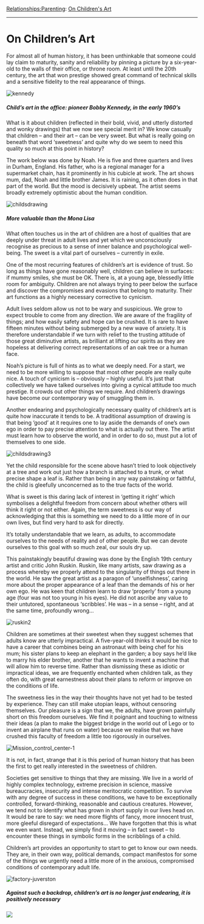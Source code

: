 [Relationships:](https://www.theschooloflife.com/thebookoflife/category/relationships/)[Parenting](https://www.theschooloflife.com/thebookoflife/category/relationships/parenting/): [On Children's Art](https://www.theschooloflife.com/thebookoflife/the-most-valuable-piece-of-art-in-your-world/)

* * *

# On Children’s Art

For almost all of human history, it has been unthinkable that someone could lay claim to maturity, sanity and reliability by pinning a picture by a six-year-old to the walls of their office, or throne room. At least until the 20th century, the art that won prestige showed great command of technical skills and a sensitive fidelity to the real appearance of things.

![kennedy](https://www.theschooloflife.com/thebookoflife/wp-content/uploads/2014/09/kennedy.jpg)

##### Child’s art in the office: pioneer Bobby Kennedy, in the early 1960’s

What is it about children (reflected in their bold, vivid, and utterly distorted and wonky drawings) that we now see special merit in? We know casually that children – and their art – can be very sweet. But what is really going on beneath that word ‘sweetness’ and quite why do we seem to need this quality so much at this point in history?

The work below was done by Noah. He is five and three quarters and lives in Durham, England. His father, who is a regional manager for a supermarket chain, has it prominently in his cubicle at work. The art shows mum, dad, Noah and little brother James. It is raining, as it often does in that part of the world. But the mood is decisively upbeat. The artist seems broadly extremely optimistic about the human condition.

![childsdrawing](https://www.theschooloflife.com/thebookoflife/wp-content/uploads/2014/09/childsdrawing.jpg)

##### More valuable than the Mona Lisa

What often touches us in the art of children are a host of qualities that are deeply under threat in adult lives and yet which we unconsciously recognise as precious to a sense of inner balance and psychological well-being. The sweet is a vital part of ourselves – currently in exile.

One of the most recurring features of children’s art is evidence of trust. So long as things have gone reasonably well, children can believe in surfaces: if mummy smiles, she must be OK. There is, at a young age, blessedly little room for ambiguity. Children are not always trying to peer below the surface and discover the compromises and evasions that belong to maturity. Their art functions as a highly necessary corrective to cynicism.

Adult lives seldom allow us not to be wary and suspicious. We grow to expect trouble to come from any direction. We are aware of the fragility of things; and how easily safety and hope can be crushed. It is rare to have fifteen minutes without being submerged by a new wave of anxiety. It is therefore understandable if we turn with relief to the trusting attitude of those great diminutive artists, as brilliant at lifting our spirits as they are hopeless at delivering correct representations of an oak tree or a human face.

Noah’s picture is full of hints as to what we deeply need. For a start, we need to be more willing to suppose that most other people are really quite nice. A touch of cynicism is – obviously – highly useful. It’s just that collectively we have talked ourselves into giving a cynical attitude too much prestige. It crowds out other things we require. And children’s drawings have become our contemporary way of smuggling them in.

Another endearing and psychologically necessary quality of children’s art is quite how inaccurate it tends to be. A traditional assumption of drawing is that being ‘good’ at it requires one to lay aside the demands of one’s own ego in order to pay precise attention to what is actually out there. The artist must learn how to observe the world, and in order to do so, must put a lot of themselves to one side.

![childsdrawing3](https://www.theschooloflife.com/thebookoflife/wp-content/uploads/2014/09/childsdrawing3.jpg)

Yet the child responsible for the scene above hasn’t tried to look objectively at a tree and work out just how a branch is attached to a trunk, or what precise shape a leaf is. Rather than being in any way painstaking or faithful, the child is gleefully unconcerned as to the true facts of the world.

What is sweet is this daring lack of interest in ‘getting it right’ which symbolises a delightful freedom from concern about whether others will think it right or not either. Again, the term sweetness is our way of acknowledging that this is something we need to do a little more of in our own lives, but find very hard to ask for directly.

It’s totally understandable that we learn, as adults, to accommodate ourselves to the needs of reality and of other people. But we can devote ourselves to this goal with so much zeal, our souls dry up.

This painstakingly beautiful drawing was done by the English 19th century artist and critic John Ruskin. Ruskin, like many artists, saw drawing as a process whereby we properly attend to the singularity of things out there in the world. He saw the great artist as a paragon of ‘unselfishness’, caring more about the proper appearance of a leaf than the demands of his or her own ego. He was keen that children learn to draw ‘properly’ from a young age (four was not too young in his eyes). He did not ascribe any value to their untutored, spontaneous ‘scribbles’. He was – in a sense – right, and at the same time, profoundly wrong…

![ruskin2](https://www.theschooloflife.com/thebookoflife/wp-content/uploads/2014/09/ruskin2.jpg)

Children are sometimes at their sweetest when they suggest schemes that adults know are utterly impractical. A five-year-old thinks it would be nice to have a career that combines being an astronaut with being chef for his mum; his sister plans to keep an elephant in the garden; a boy says he’d like to marry his elder brother, another that he wants to invent a machine that will allow him to reverse time. Rather than dismissing these as idiotic or impractical ideas, we are frequently enchanted when children talk, as they often do, with great earnestness about their plans to reform or improve on the conditions of life.

The sweetness lies in the way their thoughts have not yet had to be tested by experience. They can still make utopian leaps, without censoring themselves. Our pleasure is a sign that we, the adults, have grown painfully short on this freedom ourselves. We find it poignant and touching to witness their ideas (a plan to make the biggest bridge in the world out of Lego or to invent an airplane that runs on water) because we realise that we have crushed this faculty of freedom a little too rigorously in ourselves.

![Mission_control_center-1](https://www.theschooloflife.com/thebookoflife/wp-content/uploads/2014/09/Mission_control_center-1.jpg)

It is not, in fact, strange that it is this period of human history that has been the first to get really interested in the sweetness of children.

Societies get sensitive to things that they are missing. We live in a world of highly complex technology, extreme precision in science, massive bureaucracies, insecurity and intense meritocratic competition. To survive with any degree of success in these conditions, we have to be exceptionally controlled, forward-thinking, reasonable and cautious creatures. However, we tend not to identify what has grown in short supply in our lives head on. It would be rare to say: we need more flights of fancy, more innocent trust, more gleeful disregard of expectations… We have forgotten that this is what we even want. Instead, we simply find it moving – in fact sweet – to encounter these things in symbolic forms in the scribblings of a child.

Children’s art provides an opportunity to start to get to know our own needs. They are, in their own way, political demands, compact manifestos for some of the things we urgently need a little more of in the anxious, compromised conditions of contemporary adult life.

![factory-juverston](https://www.theschooloflife.com/thebookoflife/wp-content/uploads/2014/09/factory-juverston.jpg)

##### Against such a backdrop, children’s art is no longer just endearing, it is positively necessary

[![](https://img.youtube.com/vi/5Gqe1navZYA/0.jpg)](https://www.youtube.com/embed/5Gqe1navZYA '')
